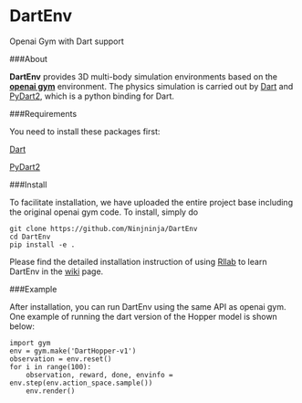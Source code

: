 # DartEnv
Openai Gym with Dart support

###About

**DartEnv** provides 3D multi-body simulation environments based on the <a href="https://github.com/openai/gym">**openai gym**</a> environment. The physics simulation is carried out by <a href="http://dartsim.github.io/">Dart</a> and <a href="http://pydart2.readthedocs.io/en/latest/">PyDart2</a>, which is a python binding for Dart.

###Requirements

You need to install these packages first:

<a href="http://dartsim.github.io/">Dart</a>

<a href="http://pydart2.readthedocs.io/en/latest/">PyDart2</a>

###Install

To facilitate installation, we have uploaded the entire project base including the original openai gym code. To install, simply do 


    git clone https://github.com/Ninjninja/DartEnv
    cd DartEnv
    pip install -e .


Please find the detailed installation instruction of using <a href="https://github.com/openai/rllab">Rllab</a> to learn DartEnv in the <a href="https://github.com/VincentYu68/DartEnv/wiki">wiki</a> page.


###Example

After installation, you can run DartEnv using the same API as openai gym. One example of running the dart version of the Hopper model is shown below:

    import gym
    env = gym.make('DartHopper-v1')
    observation = env.reset()
    for i in range(100):
        observation, reward, done, envinfo = env.step(env.action_space.sample())
        env.render()

